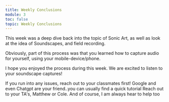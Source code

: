 ```yaml
---
title: Weekly Conclusions
module: 3
toc: false
topic: Weekly Conclusions
---
```


This week was a deep dive back into the topic of Sonic Art, as well as look at the idea of Soundscapes, and field recording.

Obviously, part of this process was that you learned how to capture audio for yourself, using your mobile-device/phone.

I hope you enjoyed the process during this week. We are excited to listen to your soundscape captures!

If you run into any issues, reach out to your classmates first! 
Google and even Chatgpt are your friend..you can usually find a quick tutorial
Reach out to your TA's, Matthew or Cole.
And of course, I am always hear to help too
